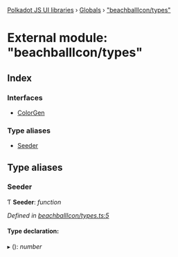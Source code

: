 [Polkadot JS UI libraries](../README.md) › [Globals](../globals.md) › ["beachballIcon/types"](_beachballicon_types_.md)

# External module: "beachballIcon/types"

## Index

### Interfaces

* [ColorGen](../interfaces/_beachballicon_types_.colorgen.md)

### Type aliases

* [Seeder](_beachballicon_types_.md#seeder)

## Type aliases

###  Seeder

Ƭ **Seeder**: *function*

*Defined in [beachballIcon/types.ts:5](https://github.com/polkadot-js/ui/blob/f4a570ca/packages/ui-shared/src/beachballIcon/types.ts#L5)*

#### Type declaration:

▸ (): *number*
